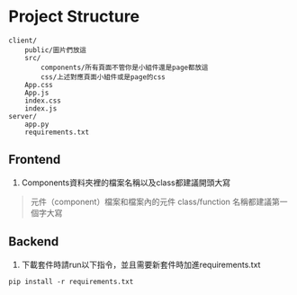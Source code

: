 # Project Structure

```
client/
    public/圖片們放這
    src/
        components/所有頁面不管你是小組件還是page都放這
        css/上述對應頁面小組件或是page的css
    App.css
    App.js
    index.css
    index.js
server/
    app.py
    requirements.txt
```

## Frontend
1. Components資料夾裡的檔案名稱以及class都建議開頭大寫
> 元件（component）檔案和檔案內的元件 class/function 名稱都建議第一個字大寫

## Backend
1. 下載套件時請run以下指令，並且需要新套件時加進requirements.txt
```
pip install -r requirements.txt
```



